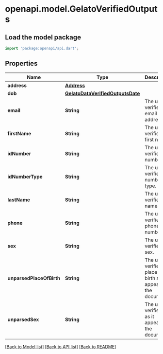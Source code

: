 # openapi.model.GelatoVerifiedOutputs

## Load the model package
```dart
import 'package:openapi/api.dart';
```

## Properties
Name | Type | Description | Notes
------------ | ------------- | ------------- | -------------
**address** | [**Address**](Address.md) |  | [optional] 
**dob** | [**GelatoDataVerifiedOutputsDate**](GelatoDataVerifiedOutputsDate.md) |  | [optional] 
**email** | **String** | The user's verified email address | [optional] 
**firstName** | **String** | The user's verified first name. | [optional] 
**idNumber** | **String** | The user's verified id number. | [optional] 
**idNumberType** | **String** | The user's verified id number type. | [optional] 
**lastName** | **String** | The user's verified last name. | [optional] 
**phone** | **String** | The user's verified phone number | [optional] 
**sex** | **String** | The user's verified sex. | [optional] 
**unparsedPlaceOfBirth** | **String** | The user's verified place of birth as it appears in the document. | [optional] 
**unparsedSex** | **String** | The user's verified sex as it appears in the document. | [optional] 

[[Back to Model list]](../README.md#documentation-for-models) [[Back to API list]](../README.md#documentation-for-api-endpoints) [[Back to README]](../README.md)



